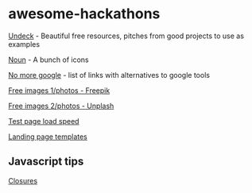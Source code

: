 # awesome-hackathons

[Undeck](https://www.undeck.co/) - Beautiful free resources, pitches from good projects to use as examples

[Noun](https://thenounproject.com/) - A bunch of icons

[No more google](https://nomoregoogle.com/) - list of links with alternatives to google tools

[Free images 1/photos - Freepik](https://www.freepik.com)

[Free images 2/photos - Unplash](https://unsplash.com/)

[Test page load speed](https://www.webpagetest.org/)

[Landing page templates](https://unbounce.com/landing-page-templates/)

## Javascript tips
[Closures](https://medium.com/dailyjs/i-never-understood-javascript-closures-9663703368e8)
